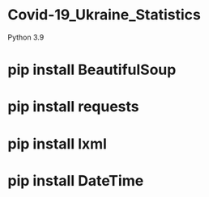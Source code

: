 # Covid-19_Ukraine_Statistics
Python 3.9

# pip install BeautifulSoup
# pip install requests
# pip install lxml
# pip install DateTime
